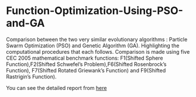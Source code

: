 # Function-Optimization-Using-PSO-and-GA
Comparison between the two very similar evolutionary algorithms : Particle Swarm Optimization (PSO) and Genetic Algorithm (GA). Highlighting the computational procedures that each follows. Comparison is made using five CEC 2005 mathematical benchmark functions: F1(Shifted Sphere Function),F2(Shifted Schwefel’s Problem),F6(Shifted Rosenbrock’s Function), F7(Shifted Rotated Griewank’s Function) and F9(Shifted Rastrigin’s Function).

You can see the detailed report from [here](https://github.com/mpfouziya/Function-Optimization-Using-PSO-and-GA/blob/main/PSO_GA_Comparison.pdf)
